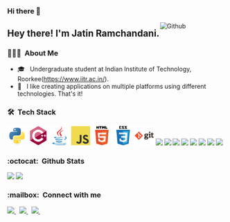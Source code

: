 ### Hi there 👋



<img width="30%" align="right" alt="Github" src="https://user-images.githubusercontent.com/48678280/88862734-4903af80-d201-11ea-968b-9c939d88a37c.gif" />
<h2> Hey there! I'm Jatin Ramchandani.</h2>

<h3> 👨🏻‍💻 &nbsp;About Me </h3> 

- 🎓 &nbsp; Undergraduate student at Indian Institute of Technology, Roorkee(https://www.iitr.ac.in/).
- 🌱 &nbsp; I like creating applications on multiple platforms using different technologies. That's it!

<h3> 🛠 &nbsp;Tech Stack</h3>
<p align= "left">

<!-- Python -->
<img width="45" src="https://raw.githubusercontent.com/devicons/devicon/master/icons/python/python-original.svg">
<!-- C++ -->
<img width="45" src="https://raw.githubusercontent.com/devicons/devicon/master/icons/cplusplus/cplusplus-original.svg">
<!-- Java -->
<img width="45" src="https://raw.githubusercontent.com/devicons/devicon/master/icons/java/java-original.svg">
<!-- Javascript -->
<img width="45" src="https://raw.githubusercontent.com/devicons/devicon/master/icons/javascript/javascript-original.svg">
<!-- HTML5 -->
<img width="45" src="https://raw.githubusercontent.com/devicons/devicon/master/icons/html5/html5-original-wordmark.svg">
<!-- CSS3 -->
<img width="45" src="https://raw.githubusercontent.com/devicons/devicon/master/icons/css3/css3-original-wordmark.svg">
<!-- Git -->
<img width="45" src="https://raw.githubusercontent.com/devicons/devicon/master/icons/git/git-original-wordmark.svg">
<!-- VSCode -->
<img width="45" src="https://www.vectorlogo.zone/logos/visualstudio_code/visualstudio_code-icon.svg">
  
<img width="45" src="https://www.vectorlogo.zone/logos/android/android-icon.svg">
<img width="45" src="https://www.vectorlogo.zone/logos/flutterio/flutterio-icon.svg">
<img width="45" src="https://www.vectorlogo.zone/logos/socketio/socketio-icon.svg">
<img width="45" src="https://www.vectorlogo.zone/logos/nodejs/nodejs-ar21.svg">
<img width="45" src="https://www.vectorlogo.zone/logos/mongodb/mongodb-icon.svg">
<img width="45" src="https://www.vectorlogo.zone/logos/djangoproject/djangoproject-icon.svg">
<img width="45" src="https://www.vectorlogo.zone/logos/firebase/firebase-icon.svg">

<h3>:octocat: &nbsp;Github Stats</h3>
<img height="180em" src="https://github-readme-stats.vercel.app/api?username=JatinRamchandani&include_all_commits=true&theme=gotham"/>

<img height="180em" src="https://github-readme-stats.vercel.app/api/top-langs/?username=JatinRamchandani&layout=compact&&theme=gotham" />

<h3>:mailbox: &nbsp;Connect with me</h3>

<a href="https://in.linkedin.com/in/jatin-ramchandani-09a6361a0" > <img width= "45" src="https://www.vectorlogo.zone/logos/linkedin/linkedin-tile.svg"> </a> &nbsp;
<a href="https://twitter.com/Jatin_Rcd" > <img width= "45" src="https://www.vectorlogo.zone/logos/twitter/twitter-tile.svg"> </a> &nbsp;
<a href="https://www.instagram.com/jatrcd_/" > <img width= "45" src="https://www.vectorlogo.zone/logos/instagram/instagram-icon.svg"> </a> &nbsp;

